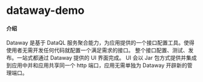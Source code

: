 # dataway-demo

#### 介绍
Dataway 是基于 DataQL 服务聚合能力，为应用提供的一个接口配置工具。使得使用者无需开发任何代码就配置一个满足需求的接口。 
整个接口配置、测试、发布。一站式都通过 Dataway 提供的 UI 界面完成。
UI 会以 Jar 包方式提供并集成到应用中并和应用共享同一个 http 端口，应用无需单独为 Dataway 开辟新的管理端口。
